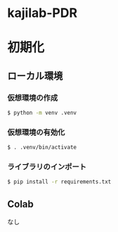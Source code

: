 # kajilab-PDR

# 初期化

## ローカル環境

### 仮想環境の作成

```zsh
$ python -m venv .venv
```

### 仮想環境の有効化

```zsh
$ . .venv/bin/activate
```

### ライブラリのインポート

```zsh
$ pip install -r requirements.txt
```

## Colab

なし
